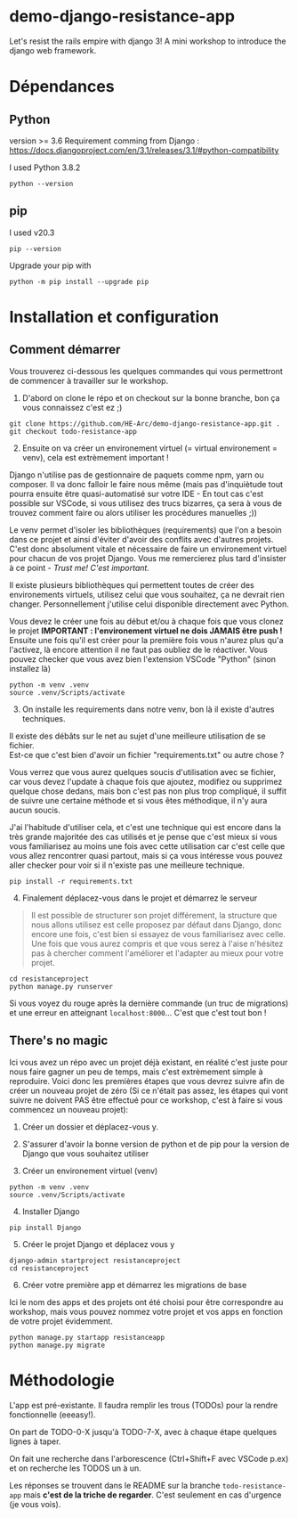 # demo-django-resistance-app

Let's resist the rails empire with django 3! A mini workshop to introduce the django web framework.

# Dépendances

## Python

version >= 3.6
Requirement comming from Django : https://docs.djangoproject.com/en/3.1/releases/3.1/#python-compatibility

I used Python 3.8.2
```
python --version
```

## pip

I used v20.3
```
pip --version
```

Upgrade your pip with
```
python -m pip install --upgrade pip
```

# Installation et configuration

## Comment démarrer

Vous trouverez ci-dessous les quelques commandes qui vous permettront de commencer à travailler sur le workshop.

1. D'abord on clone le répo et on checkout sur la bonne branche, bon ça vous connaissez c'est ez ;)

```
git clone https://github.com/HE-Arc/demo-django-resistance-app.git .
git checkout todo-resistance-app
```

2. Ensuite on va créer un environement virtuel (= virtual environement = venv), cela est extrèmement important !

Django n'utilise pas de gestionnaire de paquets comme npm, yarn ou composer. Il va donc falloir le faire nous même (mais pas d'inquiètude tout pourra ensuite être quasi-automatisé sur votre IDE - En tout cas c'est possible sur VSCode, si vous utilisez des trucs bizarres, ça sera à vous de trouvez comment faire ou alors utiliser les procédures manuelles ;))

Le venv permet d'isoler les bibliothèques (requirements) que l'on a besoin dans ce projet et ainsi d'éviter d'avoir des conflits avec d'autres projets. C'est donc absolument vitale et nécessaire de faire un environement virtuel pour chacun de vos projet Django. Vous me remercierez plus tard d'insister à ce point - *Trust me! C'est important.*

Il existe plusieurs bibliothèques qui permettent toutes de créer des environements virtuels, utilisez celui que vous souhaitez, ça ne devrait rien changer. Personnellement j'utilise celui disponible directement avec Python.

Vous devez le créer une fois au début et/ou à chaque fois que vous clonez le projet **IMPORTANT : l'environement virtuel ne dois JAMAIS être push !** Ensuite une fois qu'il est créer pour la première fois vous n'aurez plus qu'a l'activez, là encore attention il ne faut pas oubliez de le réactiver. Vous pouvez checker que vous avez bien l'extension VSCode "Python" (sinon installez là)

```
python -m venv .venv
source .venv/Scripts/activate
```

3. On installe les requirements dans notre venv, bon là il existe d'autres techniques.

Il existe des débâts sur le net au sujet d'une meilleure utilisation de se fichier.  
Est-ce que c'est bien d'avoir un fichier "requirements.txt" ou autre chose ?

Vous verrez que vous aurez quelques soucis d'utilisation avec se fichier, car vous devez l'update à chaque fois que ajoutez, modifiez ou supprimez quelque chose dedans, mais bon c'est pas non plus trop compliqué, il suffit de suivre une certaine méthode et si vous êtes méthodique, il n'y aura aucun soucis.

J'ai l'habitude d'utiliser cela, et c'est une technique qui est encore dans la très grande majoritée des cas utilisés et je pense que c'est mieux si vous vous familiarisez au moins une fois avec cette utilisation car c'est celle que vous allez rencontrer quasi partout, mais si ça vous intéresse vous pouvez aller checker pour voir si il n'existe pas une meilleure technique.

```
pip install -r requirements.txt
```

4. Finalement déplacez-vous dans le projet et démarrez le serveur

> Il est possible de structurer son projet différement, la structure que nous allons utilisez est celle proposez par défaut dans Django, donc encore une fois, c'est bien si essayez de vous familiarisez avec celle. Une fois que vous aurez compris et que vous serez à l'aise n'hésitez pas à chercher comment l'améliorer et l'adapter au mieux pour votre projet.

```
cd resistanceproject
python manage.py runserver
```

Si vous voyez du rouge après la dernière commande (un truc de migrations) et une erreur en atteignant `localhost:8000`... C'est que c'est tout bon !

## There's no magic

Ici vous avez un répo avec un projet déjà existant, en réalité c'est juste pour nous faire gagner un peu de temps, mais c'est extrèmement simple à reproduire. Voici donc les premières étapes que vous devrez suivre afin de créer un nouveau projet de zéro (Si ce n'était pas assez, les étapes qui vont suivre ne doivent PAS être effectué pour ce workshop, c'est à faire si vous commencez un nouveau projet):

1. Créer un dossier et déplacez-vous y.

2. S'assurer d'avoir la bonne version de python et de pip pour la version de Django que vous souhaitez utiliser

3. Créer un environement virtuel (venv)

```
python -m venv .venv
source .venv/Scripts/activate
```

4. Installer Django

```
pip install Django
```

5. Créer le projet Django et déplacez vous y

```
django-admin startproject resistanceproject
cd resistanceproject
```

6. Créer votre première app et démarrez les migrations de base

Ici le nom des apps et des projets ont été choisi pour être correspondre au workshop, mais vous pouvez nommez votre projet et vos apps en fonction de votre projet évidemment.

```
python manage.py startapp resistanceapp
python manage.py migrate
```

# Méthodologie

L'app est pré-existante. Il faudra remplir les trous (TODOs) pour la rendre fonctionnelle (eeeasy!).

On part de TODO-0-X jusqu'à TODO-7-X, avec à chaque étape quelques lignes à taper.

On fait une recherche dans l'arborescence (Ctrl+Shift+F avec VSCode p.ex) et on recherche les TODOS un à un.

Les réponses se trouvent dans le README sur la branche `todo-resistance-app` mais **c'est de la triche de regarder**. C'est seulement en cas d'urgence (je vous vois).
